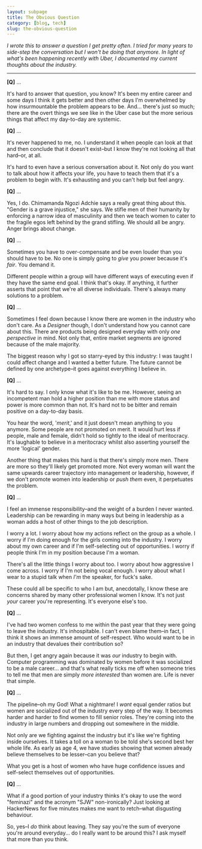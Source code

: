 ```yaml
---
layout: subpage
title: The Obvious Question
category: [blog, tech]
slug: the-obvious-question
---
```

*I wrote this to answer a question I get pretty often. I tried for many years to side-step the conversation but I won't be doing that anymore. In light of what's been happening recently with Uber, I documented my current thoughts about the industry.*

<hr class="small">

**[Q]** ...

It's hard to answer that question, you know? It's been my entire career and some days I think it gets better and then other days I'm overwhelmed by how insurmountable the problem appears to be. And... there's just so much; there are the overt things we see like in the Uber case but the  more serious things that affect my day-to-day are systemic.

**[Q]** ...

It's never happened to me, no. I understand it when people can look at that and then conclude that it doesn't exist–but I know they're not looking all that hard–or, at all.

It's hard to even have a serious conversation about it. Not only do you want to talk about how it affects your life, you have to teach them that it's a problem to begin with. It's exhausting and you can't help but feel angry. 

**[Q]** ...

Yes, I do. Chimamanda Ngozi Adchie says a really great thing about this. "Gender is a grave injustice," she says. We stifle men of their humanity by enforcing a narrow idea of masculinity and then we teach women to cater to the fragile egos left behind by the grand stifling. We should all be angry. Anger brings about change.

**[Q]** ...

Sometimes you have to over-compensate and be even louder than you should have to be. No one is simply going to _give_ you power because it's _fair_. You demand it. 

Different people within a group will have different ways of executing even if they have the same end goal. I think that's okay. If anything, it further asserts that point that we're all diverse individuals. There's always many solutions to a problem.

**[Q]** ...

Sometimes I feel down because I know there are women in the industry who don't care. As a _Designer_ though, I don't understand how you cannot care about this. There are products being designed everyday with only _one perspective_ in mind. Not only that, entire market segments are ignored because of the male majority.

The biggest reason why I got so starry-eyed by this industry: I was taught I could affect change and I wanted a better future. The future cannot be defined by one archetype–it goes against everything I believe in.

**[Q]** ...

It's hard to say. I only know what it's like to be me. However, seeing an incompetent man hold a higher position than me with more status and power is more common than not. It's hard not to be bitter and remain positive on a day-to-day basis.

You hear the word, '_merit_,' and it just doesn't mean anything to you anymore. Some people are not promoted on merit. It would hurt less if people, male and female, didn't hold so tightly to the ideal of meritocracy. It's laughable to believe in a meritocracy whilst also asserting yourself the more 'logical' gender.

Another thing that makes this hard is that there's simply more men. There are more so they'll likely get promoted more. Not every woman will want the same upwards career trajectory into management or leadership, however, if we don't promote women into leadership or _push them_ even, it perpetuates the problem.

**[Q]** ...

I feel an immense responsibility–and the weight of a burden I never wanted. Leadership can be rewarding in many ways but being in leadership as a woman adds a host of other things to the job description.

I worry a lot. I worry about how my actions reflect on the group as a whole. I worry if I'm doing enough for the girls coming into the industry. I worry about my own career and if I'm self-selecting out of opportunities. I worry if people think I'm in my position because I'm a woman.

There's all the little things I worry about too. I worry about how aggressive I come across. I worry if I'm not being vocal enough. I worry about what I wear to a stupid talk when _I'm_ the speaker, for fuck's sake.

These could all be specific to who I am but, anecdotally, I know these are concerns shared by many other professional women I know. It's not just _your_ career you're representing. It's everyone else's too.

**[Q]** ...

I've had two women confess to me within the past year that they were going to leave the industry. It's inhospitable. I can't even blame them–in fact, I think it shows an immense amount of self-respect. Who would want to be in an industry that devalues their contribution so?

But then, I get angry again because it was _our_ industry to begin with. Computer programming was dominated by women before it was socialized to be a male career... and that's what really ticks me off when someone tries to tell me that men are simply _more interested_ than women are. Life is never that simple.

**[Q]** ...

The pipeline–oh my God! What a nightmare! I _want_ equal gender ratios but women are socialized out of the industry every step of the way. It becomes harder and harder to find women to fill senior roles. They're coming into the industry in large numbers and dropping out somewhere in the middle.

Not only are we fighting against the industry but it's like we're fighting inside ourselves. It takes a toll on a woman to be told she's second best her whole life. As early as age 4, we have studies showing that women already believe themselves to be lesser–can you believe that? 

What you get is a host of women who have huge confidence issues and self-select themselves out of opportunities.

**[Q]** ...

What if a good portion of your industry thinks it's okay to use the word "feminazi" and the acronym "SJW" non-ironically? Just looking at HackerNews for five minutes makes me want to retch–what disgusting behaviour.

So, yes–I _do_ think about leaving. They say you're the sum of everyone you're around everyday... do I really want to be around this? I ask myself that more than you think.